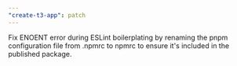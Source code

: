 ```yaml
---
"create-t3-app": patch
---
```


Fix ENOENT error during ESLint boilerplating by renaming the pnpm configuration file from .npmrc to npmrc to ensure it's included in the published package.
